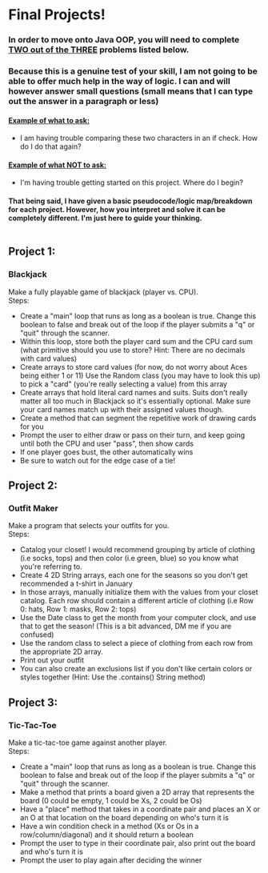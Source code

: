 # Final Projects!
### In order to move onto Java OOP, you will need to complete <u>TWO out of the THREE</u> problems listed below. 
### Because this is a genuine test of your skill, <b>I am not going to be able to offer much help in the way of logic.</b> I can and will however answer small questions (small means that I can type out the answer in a paragraph or less)
#### <u>Example of what to ask:</u> 
- I am having trouble comparing these two characters in an if check. How do I do that again?
#### <u>Example of what <b>NOT</b> to ask:</u> 
- I'm having trouble getting started on this project. Where do I begin?
#### That being said, I have given a basic pseudocode/logic map/breakdown for each project. However, how you interpret and solve it can be completely different. I'm just here to guide your thinking. <br><br>

## Project 1:
### Blackjack
Make a fully playable game of blackjack (player vs. CPU). <br>
Steps:
- Create a "main" loop that runs as long as a boolean is true. Change this boolean to false and break out of the loop if the player submits a "q" or "quit" through the scanner.
- Within this loop, store both the player card sum and the CPU card sum (what primitive should you use to store? Hint: There are no decimals with card values)
- Create arrays to store card values (for now, do not worry about Aces being either 1 or 11) Use the Random class (you may have to look this up) to pick a "card" (you're really selecting a value) from this array
- Create arrays that hold literal card names and suits. Suits don't really matter all too much in Blackjack so it's essentially optional. Make sure your card names match up with their assigned values though.
- Create a method that can segment the repetitive work of drawing cards for you
- Prompt the user to either draw or pass on their turn, and keep going until both the CPU and user "pass", then show cards
- If one player goes bust, the other automatically wins
- Be sure to watch out for the edge case of a tie!

## Project 2:
### Outfit Maker
Make a program that selects your outfits for you. <br>
Steps:
- Catalog your closet! I would recommend grouping by article of clothing (i.e socks, tops) and then color (i.e green, blue) so you know what you're referring to.
- Create 4 2D String arrays, each one for the seasons so you don't get recommended a t-shirt in January
- In those arrays, manually initialize them with the values from your closet catalog. Each row should contain a different article of clothing (i.e Row 0: hats, Row 1: masks, Row 2: tops)
- Use the Date class to get the month from your computer clock, and use that to get the season! (This is a bit advanced, DM me if you are confused)
- Use the random class to select a piece of clothing from each row from the appropriate 2D array. 
- Print out your outfit
- You can also create an exclusions list if you don't like certain colors or styles together (Hint: Use the .contains() String method)

## Project 3:
### Tic-Tac-Toe
Make a tic-tac-toe game against another player. <br>
Steps:
- Create a "main" loop that runs as long as a boolean is true. Change this boolean to false and break out of the loop if the player submits a "q" or "quit" through the scanner.
- Make a method that prints a board given a 2D array that represents the board (0 could be empty, 1 could be Xs, 2 could be Os)
- Have a "place" method that takes in a coordinate pair and places an X or an O at that location on the board depending on who's turn it is
- Have a win condition check in a method (Xs or Os in a row/column/diagonal) and it should return a boolean
- Prompt the user to type in their coordinate pair, also print out the board and who's turn it is
- Prompt the user to play again after deciding the winner

